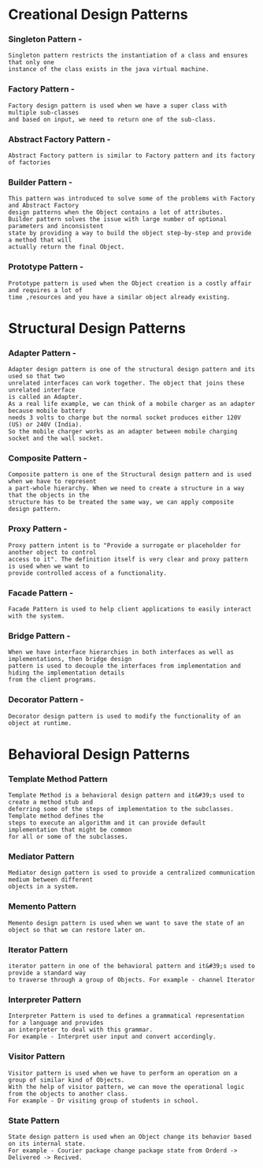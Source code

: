# Creational Design Patterns

### Singleton Pattern -
    Singleton pattern restricts the instantiation of a class and ensures that only one
    instance of the class exists in the java virtual machine.
### Factory Pattern -
    Factory design pattern is used when we have a super class with multiple sub-classes
    and based on input, we need to return one of the sub-class.
### Abstract Factory Pattern -
    Abstract Factory pattern is similar to Factory pattern and its factory of factories
### Builder Pattern -
    This pattern was introduced to solve some of the problems with Factory and Abstract Factory 
    design patterns when the Object contains a lot of attributes. 
    Builder pattern solves the issue with large number of optional parameters and inconsistent 
    state by providing a way to build the object step-by-step and provide a method that will 
    actually return the final Object.
### Prototype Pattern -
    Prototype pattern is used when the Object creation is a costly affair and requires a lot of 
    time ,resources and you have a similar object already existing.

# Structural Design Patterns
### Adapter Pattern -
    Adapter design pattern is one of the structural design pattern and its used so that two 
    unrelated interfaces can work together. The object that joins these unrelated interface 
    is called an Adapter. 
    As a real life example, we can think of a mobile charger as an adapter because mobile battery 
    needs 3 volts to charge but the normal socket produces either 120V (US) or 240V (India). 
    So the mobile charger works as an adapter between mobile charging socket and the wall socket.
### Composite Pattern -
    Composite pattern is one of the Structural design pattern and is used when we have to represent 
    a part-whole hierarchy. When we need to create a structure in a way that the objects in the 
    structure has to be treated the same way, we can apply composite design pattern.
### Proxy Pattern -
    Proxy pattern intent is to "Provide a surrogate or placeholder for another object to control 
    access to it". The definition itself is very clear and proxy pattern is used when we want to 
    provide controlled access of a functionality.
### Facade Pattern  -
    Facade Pattern is used to help client applications to easily interact with the system.
### Bridge Pattern -
    When we have interface hierarchies in both interfaces as well as implementations, then bridge design 
    pattern is used to decouple the interfaces from implementation and hiding the implementation details 
    from the client programs.
### Decorator Pattern -
    Decorator design pattern is used to modify the functionality of an object at runtime.

# Behavioral Design Patterns
### Template Method Pattern 
    Template Method is a behavioral design pattern and it&#39;s used to create a method stub and 
    deferring some of the steps of implementation to the subclasses. Template method defines the 
    steps to execute an algorithm and it can provide default implementation that might be common 
    for all or some of the subclasses.
### Mediator Pattern
    Mediator design pattern is used to provide a centralized communication medium between different 
    objects in a system.
### Memento Pattern
    Memento design pattern is used when we want to save the state of an object so that we can restore later on.
### Iterator Pattern
    iterator pattern in one of the behavioral pattern and it&#39;s used to provide a standard way 
    to traverse through a group of Objects. For example - channel Iterator
### Interpreter Pattern
    Interpreter Pattern is used to defines a grammatical representation for a language and provides 
    an interpreter to deal with this grammar. 
    For example - Interpret user input and convert accordingly.
### Visitor Pattern
    Visitor pattern is used when we have to perform an operation on a group of similar kind of Objects. 
    With the help of visitor pattern, we can move the operational logic from the objects to another class. 
    For example - Dr visiting group of students in school.
### State Pattern
    State design pattern is used when an Object change its behavior based on its internal state. 
    For example - Courier package change package state from Orderd -> Delivered -> Recived.